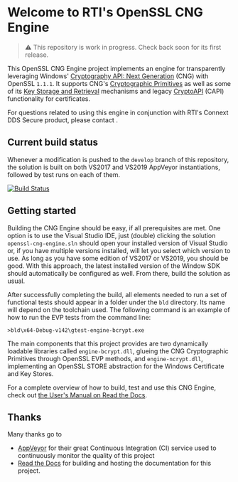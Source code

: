 # Welcome to RTI's OpenSSL CNG Engine

> :warning: This repository is work in progress. Check back soon for its first release.

This OpenSSL CNG Engine project implements an engine for transparently leveraging Windows' [Cryptography API: Next Generation](https://docs.microsoft.com/en-us/windows/win32/seccng/cng-portal) (CNG) with OpenSSL `1.1.1`. It supports CNG's [Cryptographic Primitives](https://docs.microsoft.com/en-us/windows/win32/seccng/cryptographic-primitives) as well as some of its [Key Storage and Retrieval](https://docs.microsoft.com/en-us/windows/win32/seccng/key-storage-and-retrieval) mechanisms and legacy [CryptoAPI](https://docs.microsoft.com/en-us/windows/win32/api/wincrypt/>) (CAPI) functionality for certificates.

For questions related to using this engine in conjunction with RTI's Connext DDS Secure product, please contact .

## Current build status

Whenever a modification is pushed to the `develop` branch of this repository, the solution is built on both VS2017 and VS2019 AppVeyor instantiations, followed by test runs on each of them.

[![Build Status](https://ci.appveyor.com/api/projects/status/github/rticommunity/openssl-cng-engine?branch=develop&svg=true&passingText=passing%20%F0%9F%A5%B3)](https://ci.appveyor.com/project/rticommunity/openssl-cng-engine/branch/develop)

## Getting started

Building the CNG Engine should be easy, if all prerequisites are met. One option is to use the Visual Studio IDE, just (double) clicking the solution `openssl-cng-engine.sln` should open your installed version of Visual Studio or, if you have multiple versions installed, will let you select which version to use. As long as you have some edition of VS2017 or VS2019, you should be good. With this approach, the latest installed version of the Window SDK should automatically be configured as well. From there, build the solution as usual.

After successfully completing the build, all elements needed to run a set of functional tests should appear in a folder under the `bld` directory. Its name will depend on the toolchain used. The following command is an example of how to run the EVP tests from the command line:

    >bld\x64-Debug-v142\gtest-engine-bcrypt.exe

The main components that this project provides are two dynamically loadable libraries called `engine-bcrypt.dll`, glueing the CNG Cryptographic Primitives through OpenSSL EVP methods, and `engine-ncrypt.dll`, implementing an OpenSSL STORE abstraction for the Windows Certificate and Key Stores. 

For a complete overview of how to build, test and use this CNG Engine, check out [the User's Manual on Read the Docs](https://openssl-cng-engine.readthedocs.io/en/latest/index.html).

## Thanks

Many thanks go to

- [AppVeyor](https://www.appveyor.com) for their great Continuous Integration (CI) service used to continuously monitor the quality of this project
- [Read the Docs](https://www.readthedocs.org) for building and hosting the documentation for this project.
